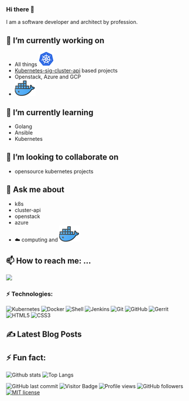 ### Hi there 👋
I am a software developer and architect by profession. 
<!--
**eratnch/eratnch** is a ✨ _special_ ✨ repository because its `README.md` (this file) appears on your GitHub profile.
-->


## 🔭 I’m currently working on 
- All things ![](assets/k8s.png)
- [Kubernetes-sig-cluster-api](https://github.com/kubernetes-sigs/cluster-api) based projects
- Openstack, Azure and GCP
- ![](assets/docker.png)

## 🌱 I’m currently learning 
- Golang
- Ansible
- Kubernetes

## 👯 I’m looking to collaborate on 
- opensource kubernetes projects

## 💬 Ask me about 
- k8s
- cluster-api
- openstack 
- azure 
- :cloud: computing and ![](assets/docker.png)

## 📫 How to reach me: ...
[<img src="https://img.icons8.com/color/48/000000/linkedin.png" width="3.5%"/>](https://www.linkedin.com/in/ratnopam-chakrabarti/)

### ⚡ Technologies:

![Kubernetes](https://img.shields.io/badge/-Kubernetes-black?style=flat-square&logo=Kubernetes)
![Docker](https://img.shields.io/badge/-Docker-black?style=flat-square&logo=docker)
![Shell](https://img.shields.io/badge/-Shell-311C87?style=flat-square&logo=shellscript)
![Jenkins](https://img.shields.io/badge/-Jenkins-cfcecc?style=flat-square&logo=Jenkins)
![Git](https://img.shields.io/badge/-Git-black?style=flat-square&logo=git)
![GitHub](https://img.shields.io/badge/-GitHub-181717?style=flat-square&logo=github)
![Gerrit](https://img.shields.io/badge/-Gerrit-black?style=flat-square&logo=gerrit)
![HTML5](https://img.shields.io/badge/-HTML5-E34F26?style=flat-square&logo=html5&logoColor=white)
![CSS3](https://img.shields.io/badge/-CSS3-1572B6?style=flat-square&logo=css3)

## ✍ Latest Blog Posts


## ⚡ Fun fact:

![Github stats](https://github-readme-stats.vercel.app/api?username=eratnch&show_icons=true&count_private=true&include_all_commits=true&theme=dark)
![Top Langs](https://github-readme-stats.vercel.app/api/top-langs/?username=eratnch&layout=compact&theme=dark&exclude_repo=eratnch.github.io&langs_count=8&hide=javascript,html)

![GitHub last commit](https://img.shields.io/github/last-commit/eratnch/eratnch)
![Visitor Badge](https://visitor-badge.laobi.icu/badge?page_id=eratnch.eratnch)
![Profile views](https://gpvc.arturio.dev/eratnch)
![GitHub followers](https://img.shields.io/github/followers/eratnch)
[![MIT license](https://img.shields.io/badge/License-MIT-blue.svg)](https://lbesson.mit-license.org/)
